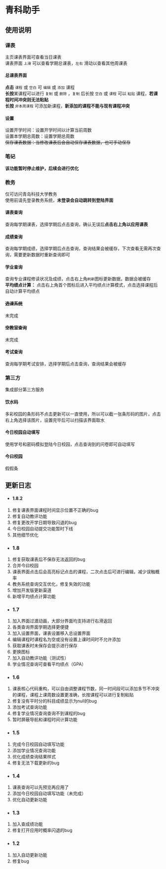 # 青科助手  


## 使用说明  

### 课表  

主页课表界面可查看当日课表  
课表界面 `上滑` 可以查看学期总课表，`左右` 滑动以查看其他周课表  

#### 总课表界面  
**点击** `课程` 或 `空白` 可 `编辑` 或 `添加` 课程  
**长按**某课程可以进行 `复制` 或 `删除` ，`复制` 后长按 `空白` 或 `课程` 可以 `粘贴` 课程，**若课程时间冲突则无法粘贴**  
**长按** `非本周课程` 可添加新课程，**新添加的课程不能与现有课程冲突**  

#### 设置  
设置开学时间：设置开学时间以计算当前周数  
设置本学期总周数：设置学期总周数  
~~保存课表数据：当修改课表后会自动保存课表数据，也可手动保存~~  

### ~~笔记~~  
**该功能暂时停止维护，后续会进行优化**

### 教务  
仅可访问青岛科技大学教务  
使用前请先登录教务系统，**未登录会自动跳转到登陆界面**  

#### 课表查询  
查询每学期课表，选择学期后点击查询，确认无误后**点击右上角以应用课表**  

#### 成绩查询  
查询每学期成绩，选择学期后点击查询，查询结果会被缓存，下次查看无需再次查询，需要更新数据时重新查询即可  

#### 学业查询  
查询专业课程修读状况及成绩，点击右上角`刷新`图标更新数据，数据会被缓存  
**平均绩点计算：** 点击右上角首个图标后进入平均绩点计算模式，点击选择课程后自动计算平均绩点   

#### ~~选课系统~~  
未完成  

#### ~~空教室查询~~  
未完成  

#### 考试查询  
查询每学期考试安排，选择学期后点击查询，查询结果会被缓存  

### 第三方  
集成部分第三方服务  

#### 饮水码  
多彩校园的条形码不点击更新可以一直使用，所以可以截一张条形码的图片，点击右上角选择该图片，设置完毕后可以扫描该界面取水  

#### 今日校园自动填写  
使用学号和密码模拟登陆今日校园，点击查询到的问卷即可自动填写  

#### 今曰校园  
假假条

## 更新日志  

* #### 1.8.2

1. 修复课表界面课程时间显示位置不正确的bug
2. 修复自动教评功能
3. 修复更改开学日期导致闪退的bug
4. 今日校园自动提交功能暂时下线
5. 其他细节优化



* ### 1.8
1. 修复获取课表后不保存无法返回的bug
2. 合并今曰校园
3. 课表界面点击后会高亮标记点击的课程，二次点击后可进行编辑，减少误触概率
4. 教务系统查询交互优化，修复失效的功能
5. 增加开发版更新渠道
6. 新增平均绩点计算功能

* ### 1.7  
1. 加入界面过渡动画，大部分界面均支持进行右滑返回  
2. 各类查询界面学期选择更便捷  
3. 加入设置界面，课表设置移入总设置界面  
4. 编辑课程时课程名为空或没有设置上课时间时不允许添加  
5. 获取课表时未保存会提示进行保存  
6. 更换图标  
7. 加入自动教评功能（测试性）  
8. 学业情况查询可查看平均绩点（GPA）  

* ### 1.6  
1. 课表核心代码重构，可以自由调整课程节数，同一时间段可以添加多节不冲突的课程，课程上课周数设置更准确，长按课程可以进行复制粘贴  
2. 修复没有平时分的科目成绩显示为null的bug  
3. 添加考试查询功能  
4. 修复学业情况查询查询不到课程的bug  
5. 暂时屏蔽导航和课程时间计算功能

* ### 1.5  
1. 完成今日校园自动填写功能  
2. 添加学业情况查询功能  
3. 优化成绩查询结果样式  
4. 修复无法下载更新的bug  

* ### 1.4  
1. 课表查询可以先预览再应用了  
2. 添加今日校园自动填写功能（未完成）  
3. 优化自动更新功能  

* ### 1.3  
1. 加入查成绩功能  
2. 修复打开应用时概率闪退的bug  

* ### 1.2  
1. 加入自动更新功能  
2. 修复bug  
